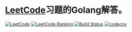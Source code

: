 # [LeetCode](https://leetcode.com)习题的Golang解答。
[![LeetCode](https://img.shields.io/badge/LeetCode-%s-blue.svg)](https://leetcode.com/%s/)
[![LeetCode Ranking](https://img.shields.io/badge/Ranking-%s-blue.svg)](https://leetcode.com/%s/)
[![Build Status](https://www.travis-ci.org/aQuaYi/LeetCode-in-Golang.svg?branch=master)](https://www.travis-ci.org/aQuaYi/LeetCode-in-Golang)
[![codecov](https://codecov.io/gh/aQuaYi/LeetCode-in-Golang/branch/master/graph/badge.svg)](https://codecov.io/gh/aQuaYi/LeetCode-in-Golang)